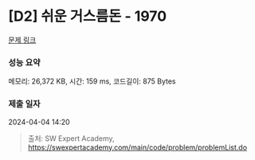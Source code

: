 # [D2] 쉬운 거스름돈 - 1970 

[문제 링크](https://swexpertacademy.com/main/code/problem/problemDetail.do?contestProbId=AV5PsIl6AXIDFAUq) 

### 성능 요약

메모리: 26,372 KB, 시간: 159 ms, 코드길이: 875 Bytes

### 제출 일자

2024-04-04 14:20



> 출처: SW Expert Academy, https://swexpertacademy.com/main/code/problem/problemList.do
